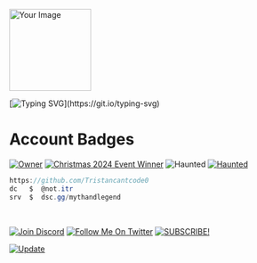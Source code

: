 <p align="left">
  <img src="https://i.ibb.co/TcZGXjH/your-image-name.png" width="147" alt="Your Image" />
</p>

[![Typing SVG](https://readme-typing-svg.herokuapp.com?font=Roboto+Mono&lines=Itr+%7C+Was+Here!)](https://git.io/typing-svg)




# Account Badges
[![Owner](https://img.shields.io/badge/Owner-gold?style=flat&logo=crown&logoColor=white)](https://guns.lol/itr)
[![Christmas 2024 Event Winner](https://img.shields.io/badge/Christmas%202024%20Event%20Winner-lightblue?style=flat&color=lightblue)](https://sites.google.com/view/tg-winterfest)
![Haunted](https://img.shields.io/badge/Haunted-FF7518?style=flat-square&logo=%F0%9F%91%BB)
[![Haunted](https://img.shields.io/badge/Haunted-FF7518?style=flat&logo=%F0%9F%91%BB)](https://discord.gg/)

```csharp
https://github.com/Tristancantcode0
dc   $  @not.itr
srv  $  dsc.gg/mythandlegend
```
&zwnj; 
&zwnj; 
<!---
$ --- SOON - exertus mox ... in novissimo die hujus mensis
$ --- SOON - tamen facillimum, omnium durissimum.
$ --- SOON
$ --- SOON
$ --- SOON
$ --- SOON
$ --- SOON
--->

[![Join Discord](https://img.shields.io/badge/Join_Discord-7289DA?style=for-the-badge&logo=discord&logoColor=white)](https://dsc.gg/-jbm)
[![Follow Me On Twitter](https://img.shields.io/badge/Follow_Me_On_Twitter-1DA1F2?style=for-the-badge&logo=twitter&logoColor=white)](https://x.com/trisfr_)
[![SUBSCRIBE!](https://img.shields.io/badge/SUBSCRIBE!-FF0000?style=for-the-badge&logo=youtube&logoColor=white)](https://www.youtube.com/@not_itr)














[![Update](https://img.shields.io/badge/Update-Click%20Here-brightgreen)](https://www.tickcounter.com/countdown/6021129/update)


